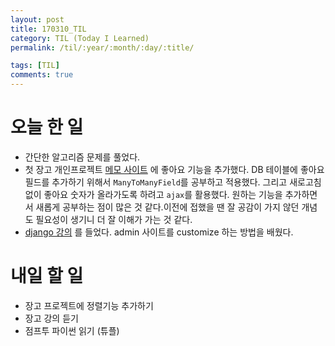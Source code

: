 ```yaml
---
layout: post
title: 170310_TIL
category: TIL (Today I Learned)
permalink: /til/:year/:month/:day/:title/

tags: [TIL]
comments: true
---
```

# 오늘 한 일
- 간단한 알고리즘 문제를 풀었다.
- 첫 장고 개인프로젝트 [메모 사이트](http://siwabada.pythonanywhere.com/) 에 좋아요 기능을 추가했다. DB 테이블에 좋아요 필드를 추가하기 위해서 `ManyToManyField`를 공부하고 적용했다. 그리고 새로고침 없이 좋아요 숫자가 올라가도록 하려고 `ajax`를 활용했다. 원하는 기능을 추가하면서 새롭게 공부하는 점이 많은 것 같다.이전에 접했을 땐 잘 공감이 가지 않던 개념도 필요성이 생기니 더 잘 이해가 가는 것 같다.
- [django 강의](https://www.inflearn.com/course/django-%ED%8C%8C%EC%9D%B4%EC%8D%AC-%EC%9E%A5%EA%B3%A0-%EA%B0%95%EC%A2%8C/) 를 들었다. admin 사이트를 customize 하는 방법을 배웠다.


# 내일 할 일
- 장고 프로젝트에 정렬기능 추가하기
- 장고 강의 듣기
- 점프투 파이썬 읽기 (튜플)
